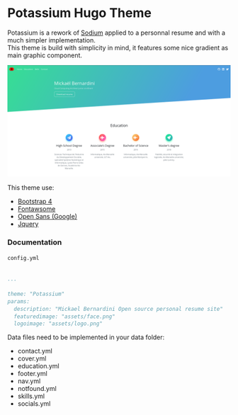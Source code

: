 # Potassium Hugo Theme

Potassium is a rework of [Sodium](https://github.com/uicardiodev/hugo-sodium-theme) applied to a personnal resume and with a much simpler implementation.  
This theme is build with simplicity in mind, it features some nice gradient as main graphic component.

![showcase](showcase.png)

This theme use:
- [Bootstrap 4](https://getbootstrap.com/)
- [Fontawsome](https://fontawesome.com/)
- [Open Sans (Google)](https://fonts.google.com/specimen/Open+Sans)
- [Jquery](https://code.jquery.com/)

### Documentation

`config.yml`
```yaml

...

theme: "Potassium"
params:
  description: "Mickael Bernardini Open source personal resume site"
  featuredimage: "assets/face.png"
  logoimage: "assets/logo.png"

```

Data files need to be implemented in your data folder:
- contact.yml
- cover.yml
- education.yml
- footer.yml
- nav.yml
- notfound.yml
- skills.yml
- socials.yml
